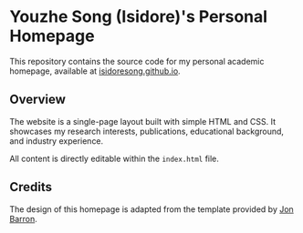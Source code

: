 # Youzhe Song (Isidore)'s Personal Homepage

This repository contains the source code for my personal academic homepage, available at [isidoresong.github.io](https://isidoresong.github.io/).

## Overview

The website is a single-page layout built with simple HTML and CSS. It showcases my research interests, publications, educational background, and industry experience.

All content is directly editable within the `index.html` file.

## Credits

The design of this homepage is adapted from the template provided by [Jon Barron](http://jonbarron.info/).
